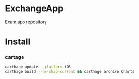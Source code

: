 # ExchangeApp
Exam app repository

# Install
### cartage
```bash
carthage update --platform iOS
carthage build --no-skip-current && carthage archive Charts
```
